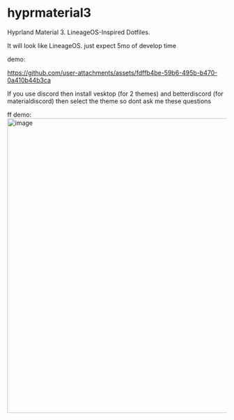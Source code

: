 # hyprmaterial3
Hyprland Material 3. LineageOS-Inspired Dotfiles.


It will look like LineageOS. just expect 5mo of develop time

demo:


https://github.com/user-attachments/assets/fdffb4be-59b6-495b-b470-0a410b44b3ca


If you use discord then install vesktop (for 2 themes) and betterdiscord (for materialdiscord) then select the theme so dont ask me these questions


ff demo:
<img width="995" height="676" alt="image" src="https://github.com/user-attachments/assets/dff01d13-97ca-41be-8d01-52897d9639f7" />
